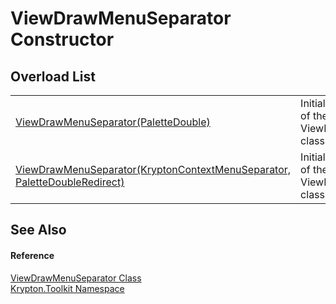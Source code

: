 # ViewDrawMenuSeparator Constructor


## Overload List
<table>
<tr>
<td><a href="aa7ee632-2a7f-cc5e-658c-a5483d5d0d73.md">ViewDrawMenuSeparator(PaletteDouble)</a></td>
<td>Initialize a new instance of the ViewDrawMenuSeparator class.</td></tr>
<tr>
<td><a href="1a36713e-1439-ebd3-25ff-a8c4388f6690.md">ViewDrawMenuSeparator(KryptonContextMenuSeparator, PaletteDoubleRedirect)</a></td>
<td>Initialize a new instance of the ViewDrawMenuSeparator class.</td></tr>
</table>

## See Also


#### Reference
<a href="e4684269-deb9-53e5-2cc6-a2ac180b6022.md">ViewDrawMenuSeparator Class</a>  
<a href="79d2eac2-21f4-54ff-7552-b20c33c30600.md">Krypton.Toolkit Namespace</a>  
